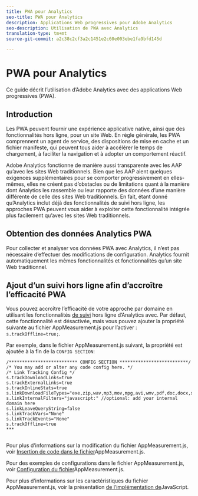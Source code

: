 ```yaml
---
title: PWA pour Analytics
seo-title: PWA pour Analytics
description: Applications Web progressives pour Adobe Analytics
seo-description: Utilisation de PWA avec Analytics
translation-type: tm+mt
source-git-commit: a2c38c2cf3a2c1451e2c60e003ebe1fa9bfd145d

---
```



# PWA pour Analytics

Ce guide décrit l’utilisation d’Adobe Analytics avec des applications Web progressives (PWA).

## Introduction

Les PWA peuvent fournir une expérience applicative native, ainsi que des fonctionnalités hors ligne, pour un site Web. En règle générale, les PWA comprennent un agent de service, des dispositions de mise en cache et un fichier manifeste, qui peuvent tous aider à accélérer le temps de chargement, à faciliter la navigation et à adopter un comportement réactif.

Adobe Analytics fonctionne de manière aussi transparente avec les AAP qu’avec les sites Web traditionnels. Bien que les AAP aient quelques exigences supplémentaires pour se comporter progressivement en elles-mêmes, elles ne créent pas d’obstacles ou de limitations quant à la manière dont Analytics les rassemble ou leur rapporte des données d’une manière différente de celle des sites Web traditionnels. En fait, étant donné qu’Analytics inclut déjà des fonctionnalités de suivi hors ligne, les approches PWA peuvent vous aider à exploiter cette fonctionnalité intégrée plus facilement qu’avec les sites Web traditionnels.

## Obtention des données Analytics PWA

Pour collecter et analyser vos données PWA avec Analytics, il n’est pas nécessaire d’effectuer des modifications de configuration. Analytics fournit automatiquement les mêmes fonctionnalités et fonctionnalités qu’un site Web traditionnel.

## Ajout d’un suivi hors ligne afin d’accroître l’efficacité PWA

Vous pouvez accroître l’efficacité de votre approche par domaine en utilisant les fonctionnalités [de suivi](https://docs.adobe.com/content/help/en/analytics/implementation/javascript-implementation/offline-tracking.html) hors ligne d’Analytics avec. Par défaut, cette fonctionnalité est désactivée, mais vous pouvez ajouter la propriété suivante au fichier AppMeasurement.js pour l’activer : `s.trackOffline=true;`.

Par exemple, dans le fichier AppMeasurement.js suivant, la propriété est ajoutée à la fin de la `CONFIG SECTION`:

```
/************************** CONFIG SECTION **************************/ 
/* You may add or alter any code config here. */ 
/* Link Tracking Config */ 
s.trackDownloadLinks=true 
s.trackExternalLinks=true 
s.trackInlineStats=true 
s.linkDownloadFileTypes="exe,zip,wav,mp3,mov,mpg,avi,wmv,pdf,doc,docx,xls,xlsx,ppt,pptx" 
s.linkInternalFilters="javascript:" //optional: add your internal domain here 
s.linkLeaveQueryString=false 
s.linkTrackVars="None" 
s.linkTrackEvents="None" 
s.trackOffline=true
***
    
```


Pour plus d’informations sur la modification du fichier AppMeasurement.js, voir [Insertion de code dans le fichier](https://docs.adobe.com/content/help/en/analytics/implementation/implement-analytics-with-dtm/analytics-tool/t-appmeasurement-code.html)AppMeasurement.js.

Pour des exemples de configurations dans le fichier AppMeasurement.js, voir [Configuration du fichier](https://docs.adobe.com/content/help/en/analytics/implementation/javascript-implementation/appmeasure-mjs-pagecode.html#section_042412C29CC249E298F19B2BC2F43CE7)AppMeasurement.js.

Pour plus d’informations sur les caractéristiques du fichier AppMeasurement.js, voir la présentation [de l’implémentation de](https://docs.adobe.com/content/help/en/analytics/implementation/javascript-implementation/appmeasurement-js/appmeasure-mjs.html)JavaScript.
